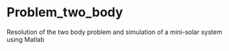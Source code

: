 # Problem_two_body

Resolution of the two body problem and simulation of a mini-solar system using Matlab
